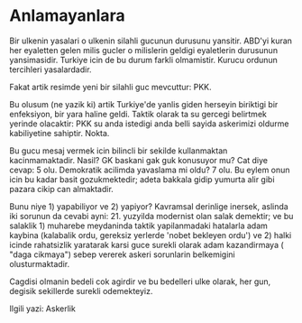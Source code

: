 # Anlamayanlara

Bir ulkenin yasalari o ulkenin silahli gucunun durusunu yansitir. ABD'yi kuran her eyaletten gelen milis gucler o milislerin geldigi eyaletlerin durusunun yansimasidir. Turkiye icin de bu durum farkli olmamistir. Kurucu ordunun tercihleri yasalardadir.

Fakat artik resimde yeni bir silahli guc mevcuttur: PKK.

Bu olusum (ne yazik ki) artik Turkiye'de yanlis giden herseyin biriktigi bir enfeksiyon, bir yara haline geldi. Taktik olarak ta su gercegi belirtmek yerinde olacaktir: PKK su anda istedigi anda belli sayida askerimizi oldurme kabiliyetine sahiptir. Nokta.

Bu gucu mesaj vermek icin bilincli bir sekilde kullanmaktan kacinmamaktadir. Nasil? GK baskani gak guk konusuyor mu? Cat diye cevap: 5 olu. Demokratik acilimda yavaslama mi oldu? 7 olu. Bu eylem onun icin bu kadar basit gozukmektedir; adeta bakkala gidip yumurta alir gibi pazara cikip can almaktadir.

Bunu niye 1) yapabiliyor ve 2) yapiyor? Kavramsal derinlige inersek, aslinda iki sorunun da cevabi ayni: 21. yuzyilda modernist olan salak demektir; ve bu salaklik 1) muharebe meydaninda taktik yapilanmadaki hatalarla adam kaybina (kalabalik ordu, gereksiz yerlerde 'nobet bekleyen ordu') ve 2) halki icinde rahatsizlik yaratarak karsi guce surekli olarak adam kazandirmaya ( "daga cikmaya") sebep vererek askeri sorunlarin belkemigini olusturmaktadir.

Cagdisi olmanin bedeli cok agirdir ve bu bedelleri ulke olarak, her gun, degisik sekillerde surekli odemekteyiz.

Ilgili yazi: Askerlik
